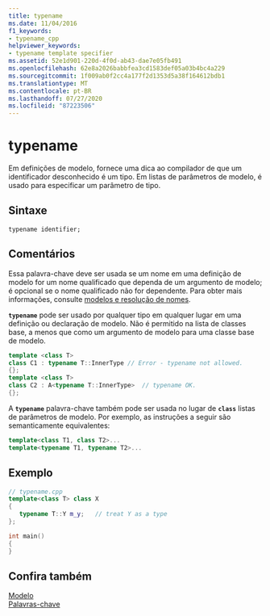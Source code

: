 ```yaml
---
title: typename
ms.date: 11/04/2016
f1_keywords:
- typename_cpp
helpviewer_keywords:
- typename template specifier
ms.assetid: 52e1d901-220d-4f0d-ab43-dae7e05fb491
ms.openlocfilehash: 62e8a2026babbfea3cd1583def05a03b4bc4a229
ms.sourcegitcommit: 1f009ab0f2cc4a177f2d1353d5a38f164612bdb1
ms.translationtype: MT
ms.contentlocale: pt-BR
ms.lasthandoff: 07/27/2020
ms.locfileid: "87223506"
---
```

# <a name="typename"></a>typename

Em definições de modelo, fornece uma dica ao compilador de que um identificador desconhecido é um tipo. Em listas de parâmetros de modelo, é usado para especificar um parâmetro de tipo.

## <a name="syntax"></a>Sintaxe

```
typename identifier;
```

## <a name="remarks"></a>Comentários

Essa palavra-chave deve ser usada se um nome em uma definição de modelo for um nome qualificado que dependa de um argumento de modelo; é opcional se o nome qualificado não for dependente. Para obter mais informações, consulte [modelos e resolução de nomes](../cpp/templates-and-name-resolution.md).

**`typename`** pode ser usado por qualquer tipo em qualquer lugar em uma definição ou declaração de modelo. Não é permitido na lista de classes base, a menos que como um argumento de modelo para uma classe base de modelo.

```cpp
template <class T>
class C1 : typename T::InnerType // Error - typename not allowed.
{};
template <class T>
class C2 : A<typename T::InnerType>  // typename OK.
{};
```

A **`typename`** palavra-chave também pode ser usada no lugar de **`class`** listas de parâmetros de modelo. Por exemplo, as instruções a seguir são semanticamente equivalentes:

```cpp
template<class T1, class T2>...
template<typename T1, typename T2>...
```

## <a name="example"></a>Exemplo

```cpp
// typename.cpp
template<class T> class X
{
   typename T::Y m_y;   // treat Y as a type
};

int main()
{
}
```

## <a name="see-also"></a>Confira também

[Modelo](../cpp/templates-cpp.md)<br/>
[Palavras-chave](../cpp/keywords-cpp.md)
